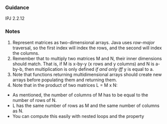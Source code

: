 ### Guidance
IPJ 2.2.12

### Notes

1. Represent matrices as two-dimensional arrays. Java uses _row-major_ traversal, so the first index will index the rows, and the second will index the columns.
2. Remember that to multiply two matrices M and N, their inner dimensions should match. That is, if M is x-by-y (x rows and y columns) and N is a-by-b, then multiplication is only defined _if and only iff_ y is equal to a.
3. Note that functions returning multidimensional arrays should create new arrays before populating them and returning them.
4. Note that in the product of two matrices L = M x N:
  * As mentioned, the number of columns of M has to be equal to the number of rows of N.
  * L has the same number of rows as M and the same number of columns as N.
  * You can compute this easily with nested loops and the property 
